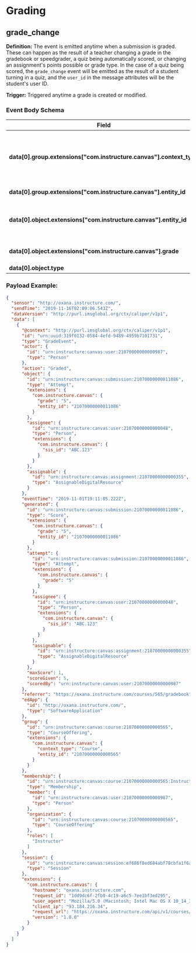 Grading
==============

<h2 id="grade_change">grade_change</h2>

**Definition:** The event is emitted anytime when a submission is graded. These can happen as the result of a teacher changing a grade in the gradebook or speedgrader, a quiz being automatically scored, or changing an assignment's points possible or grade type. In the case of a quiz being scored, the `grade_change` event will be emitted as the result of a student turning in a quiz, and the `user_id` in the message attributes will be the student's user ID.

**Trigger:** Triggered anytime a grade is created or modified.


### Event Body Schema

| Field | Description |
|-|-|
| **data[0].group.extensions["com.instructure.canvas"].context_type** | Canvas context type where the action took place e.g context_type = Course. |
| **data[0].group.extensions["com.instructure.canvas"].entity_id** | Canvas context ID |
| **data[0].object.extensions["com.instructure.canvas"].entity_id** | Canvas global ID of the object affected by the event |
| **data[0].object.extensions["com.instructure.canvas"].grade** | The new submission grade |
| **data[0].object.type** | GradeEvent |





### Payload Example:

```json
{
  "sensor": "http://oxana.instructure.com/",
  "sendTime": "2019-11-16T02:09:06.543Z",
  "dataVersion": "http://purl.imsglobal.org/ctx/caliper/v1p1",
  "data": [
    {
      "@context": "http://purl.imsglobal.org/ctx/caliper/v1p1",
      "id": "urn:uuid:319f0132-0584-4efd-9489-4959b7101731",
      "type": "GradeEvent",
      "actor": {
        "id": "urn:instructure:canvas:user:21070000000000987",
        "type": "Person"
      },
      "action": "Graded",
      "object": {
        "id": "urn:instructure:canvas:submission:21070000000011086",
        "type": "Attempt",
        "extensions": {
          "com.instructure.canvas": {
            "grade": "5",
            "entity_id": "21070000000011086"
          }
        },
        "assignee": {
          "id": "urn:instructure:canvas:user:21070000000000048",
          "type": "Person",
          "extensions": {
            "com.instructure.canvas": {
              "sis_id": "ABC.123"
            }
          }
        },
        "assignable": {
          "id": "urn:instructure:canvas:assignment:21070000000000355",
          "type": "AssignableDigitalResource"
        }
      },
      "eventTime": "2019-11-01T19:11:05.222Z",
      "generated": {
        "id": "urn:instructure:canvas:submission:21070000000011086",
        "type": "Score",
        "extensions": {
          "com.instructure.canvas": {
            "grade": "5",
            "entity_id": "21070000000011086"
          }
        },
        "attempt": {
          "id": "urn:instructure:canvas:submission:21070000000011086",
          "type": "Attempt",
          "extensions": {
            "com.instructure.canvas": {
              "grade": "5"
            }
          },
          "assignee": {
            "id": "urn:instructure:canvas:user:21070000000000048",
            "type": "Person",
            "extensions": {
              "com.instructure.canvas": {
                "sis_id": "ABC.123"
              }
            }
          },
          "assignable": {
            "id": "urn:instructure:canvas:assignment:21070000000000355",
            "type": "AssignableDigitalResource"
          }
        },
        "maxScore": 1,
        "scoreGiven": 5,
        "scoredBy": "urn:instructure:canvas:user:21070000000000987"
      },
      "referrer": "https://oxana.instructure.com/courses/565/gradebook",
      "edApp": {
        "id": "http://oxana.instructure.com/",
        "type": "SoftwareApplication"
      },
      "group": {
        "id": "urn:instructure:canvas:course:21070000000000565",
        "type": "CourseOffering",
        "extensions": {
          "com.instructure.canvas": {
            "context_type": "Course",
            "entity_id": "21070000000000565"
          }
        }
      },
      "membership": {
        "id": "urn:instructure:canvas:course:21070000000000565:Instructor:21070000000000987",
        "type": "Membership",
        "member": {
          "id": "urn:instructure:canvas:user:21070000000000987",
          "type": "Person"
        },
        "organization": {
          "id": "urn:instructure:canvas:course:21070000000000565",
          "type": "CourseOffering"
        },
        "roles": [
          "Instructor"
        ]
      },
      "session": {
        "id": "urn:instructure:canvas:session:ef686f8ed684abf78cbfa1f6a58112b5",
        "type": "Session"
      },
      "extensions": {
        "com.instructure.canvas": {
          "hostname": "oxana.instructure.com",
          "request_id": "1dd9dc6f-2fb0-4c19-a6c5-7ee1bf3ed295",
          "user_agent": "Mozilla/5.0 (Macintosh; Intel Mac OS X 10_14_3) AppleWebKit/537.36 (KHTML, like Gecko) Chrome/73.0.3683.103 Safari/537.36",
          "client_ip": "93.184.216.34",
          "request_url": "https://oxana.instructure.com/api/v1/courses/565/assignments/355/submissions/48?include%5B%5D=visibility",
          "version": "1.0.0"
        }
      }
    }
  ]
}
```




